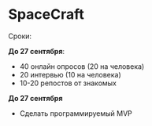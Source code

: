 # SpaceCraft

Сроки:

**До 27 сентября**:
* 40 онлайн опросов (20 на человека)
* 20 интервью (10 на человека)
* 10-20 репостов от знакомых

**До 27 сентября**
* Сделать программируемый MVP
